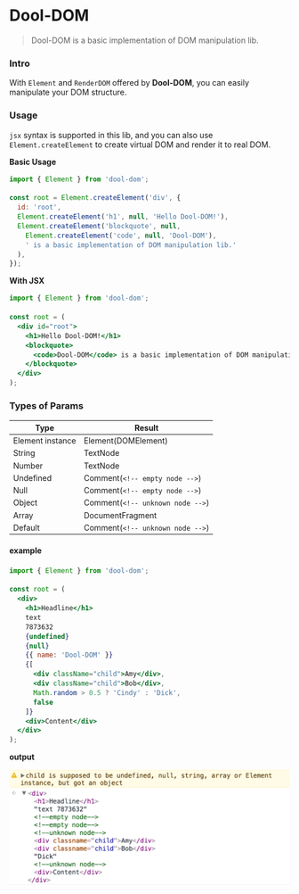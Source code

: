 # Dool-DOM

> Dool-DOM is a basic implementation of DOM manipulation lib.

### Intro

With `Element` and `RenderDOM` offered by **Dool-DOM**, you can easily manipulate your DOM structure.

### Usage

`jsx` syntax is supported in this lib, and you can also use `Element.createElement` to create virtual DOM and render it to real DOM.

**Basic Usage**

```javascript
import { Element } from 'dool-dom';

const root = Element.createElement('div', {
  id: 'root',
  Element.createElement('h1', null, 'Hello Dool-DOM!'),
  Element.createElement('blockquote', null,
    Element.createElement('code', null, 'Dool-DOM'),
    ' is a basic implementation of DOM manipulation lib.'
  ),
});
```

**With JSX**

```jsx
import { Element } from 'dool-dom';

const root = (
  <div id="root">
    <h1>Hello Dool-DOM!</h1>
    <blockquote>
      <code>Dool-DOM</code> is a basic implementation of DOM manipulation lib.
    </blockquote>
  </div>
);
```

### Types of Params

| Type             | Result                           |
| ---------------- | -------------------------------- |
| Element instance | Element(DOMElement)             |
| String           | TextNode                         |
| Number           | TextNode                         |
| Undefined        | Comment(`<!-- empty node -->`)   |
| Null             | Comment(`<!-- empty node -->`)   |
| Object           | Comment(`<!-- unknown node -->`) |
| Array            | DocumentFragment                 |
| Default          | Comment(`<!-- unknown node -->`) |

#### example

```jsx
import { Element } from 'dool-dom';

const root = (
  <div>
    <h1>Headline</h1>
    text
    7873632
    {undefined}
    {null}
    {{ name: 'Dool-DOM' }}
    {[
      <div className="child">Amy</div>,
      <div className="child">Bob</div>,
      Math.random > 0.5 ? 'Cindy' : 'Dick',
      false
    ]}
    <div>Content</div>
  </div>
);
```

**output**

![readme.1](./static/readme.1.png)
